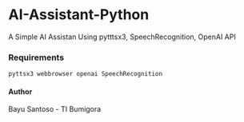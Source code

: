 # AI-Assistant-Python
A Simple AI Assistan Using pytttsx3, SpeechRecognition, OpenAI API

### Requirements
`pyttsx3 webbrowser openai SpeechRecognition`

#### Author
Bayu Santoso - TI Bumigora
